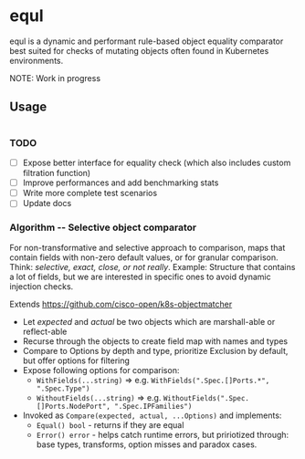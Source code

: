 # equl
equl is a dynamic and performant rule-based object equality comparator best suited for checks of mutating objects often
found in Kubernetes environments.

NOTE: Work in progress

## Usage
```go


```

### TODO
- [ ] Expose better interface for equality check (which also includes custom filtration function)
- [ ] Improve performances and add benchmarking stats
- [ ] Write more complete test scenarios
- [ ] Update docs

### Algorithm -- Selective object comparator
For non-transformative and selective approach to comparison, maps that contain fields with non-zero default values,
or for granular comparison.
Think: _selective, exact, close, or not really_.
Example: Structure that contains a lot of fields, but we are interested in specific ones to avoid dynamic injection checks.

Extends https://github.com/cisco-open/k8s-objectmatcher

- Let _expected_ and _actual_ be two objects which are marshall-able or reflect-able
- Recurse through the objects to create field map with names and types
- Compare to Options by depth and type, prioritize Exclusion by default, but offer options for filtering
- Expose following options for comparison:
    - `WithFields(...string)` => e.g. `WithFields(".Spec.[]Ports.*", ".Spec.Type")`
    - `WithoutFields(...string)` => e.g. `WithoutFields(".Spec.[]Ports.NodePort", ".Spec.IPFamilies")`
- Invoked as `Compare(expected, actual, ...Options)` and implements:
    - `Equal() bool` - returns if they are equal
    - `Error() error` - helps catch runtime errors, but pririotized through: base types, transforms, option misses and paradox cases.
